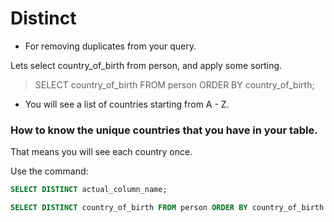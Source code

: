 # Distinct 

- For removing duplicates from your query.

Lets select country_of_birth from person, and apply some sorting.

> SELECT country_of_birth FROM person ORDER BY country_of_birth;

- You will see a list of countries starting from A - Z.

### How to know the unique countries that you have in your table.

That means you will see each country once.

Use the command:

```sql
SELECT DISTINCT actual_column_name;
```

```sql
SELECT DISTINCT country_of_birth FROM person ORDER BY country_of_birth DESC;
```